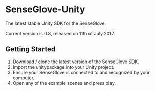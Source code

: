 # SenseGlove-Unity
The latest stable Unity SDK for the SenseGlove.

Current version is 0.8, released on 11th of July 2017.

## Getting Started

1.	Download / clone the latest version of the SenseGlove SDK.
2.	Import the unitypackage into your Unity project.
3.	Ensure your SenseGlove is connected to and recognized by your computer.
4.	Open any of the example scenes and press play.

